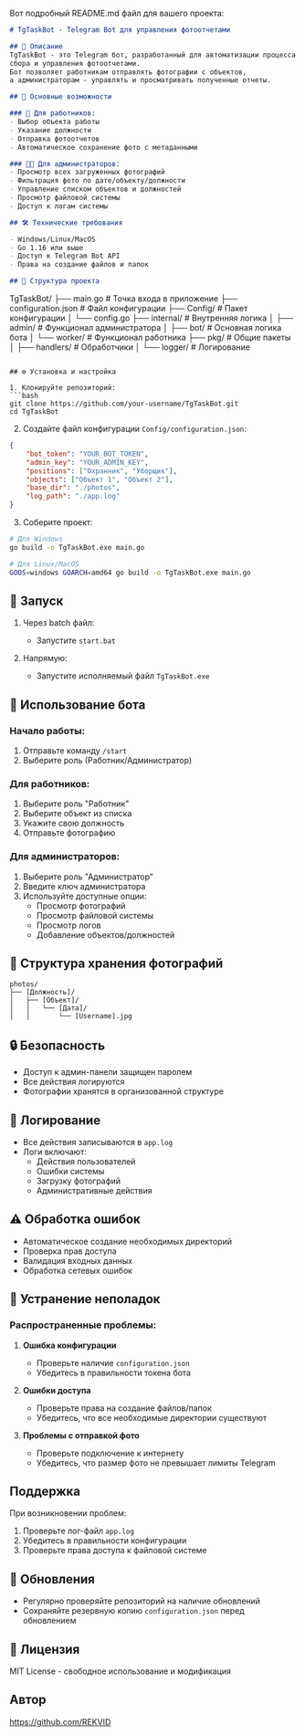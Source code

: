 Вот подробный README.md файл для вашего проекта:

```markdown
# TgTaskBot - Telegram Bot для управления фотоотчетами

## 📝 Описание
TgTaskBot - это Telegram бот, разработанный для автоматизации процесса 
сбора и управления фотоотчетами.
Бот позволяет работникам отправлять фотографии с объектов, 
а администраторам - управлять и просматривать полученные отчеты.

## 🚀 Основные возможности

### 👷 Для работников:
- Выбор объекта работы
- Указание должности
- Отправка фотоотчетов
- Автоматическое сохранение фото с метаданными

### 👨‍💼 Для администраторов:
- Просмотр всех загруженных фотографий
- Фильтрация фото по дате/объекту/должности
- Управление списком объектов и должностей
- Просмотр файловой системы
- Доступ к логам системы

## 🛠 Технические требования

- Windows/Linux/MacOS
- Go 1.16 или выше
- Доступ к Telegram Bot API
- Права на создание файлов и папок

## 📂 Структура проекта

```
TgTaskBot/
├── main.go                 # Точка входа в приложение
├── configuration.json      # Файл конфигурации
├── Config/                 # Пакет конфигурации
│   └── config.go
├── internal/              # Внутренняя логика
│   ├── admin/            # Функционал администратора
│   ├── bot/              # Основная логика бота
│   └── worker/           # Функционал работника
├── pkg/                  # Общие пакеты
│   ├── handlers/         # Обработчики
│   └── logger/           # Логирование
```

## ⚙️ Установка и настройка

1. Клонируйте репозиторий:
```bash
git clone https://github.com/your-username/TgTaskBot.git
cd TgTaskBot
```

2. Создайте файл конфигурации `Config/configuration.json`:
```json
{
    "bot_token": "YOUR_BOT_TOKEN",
    "admin_key": "YOUR_ADMIN_KEY",
    "positions": ["Охранник", "Уборщик"],
    "objects": ["Объект 1", "Объект 2"],
    "base_dir": "./photos",
    "log_path": "./app.log"
}
```

3. Соберите проект:
```bash
# Для Windows
go build -o TgTaskBot.exe main.go

# Для Linux/MacOS
GOOS=windows GOARCH=amd64 go build -o TgTaskBot.exe main.go
```

## 🚀 Запуск

1. Через batch файл:
   - Запустите `start.bat`

2. Напрямую:
   - Запустите исполняемый файл `TgTaskBot.exe`

## 📱 Использование бота

### Начало работы:
1. Отправьте команду `/start`
2. Выберите роль (Работник/Администратор)

### Для работников:
1. Выберите роль "Работник"
2. Выберите объект из списка
3. Укажите свою должность
4. Отправьте фотографию

### Для администраторов:
1. Выберите роль "Администратор"
2. Введите ключ администратора
3. Используйте доступные опции:
   - Просмотр фотографий
   - Просмотр файловой системы
   - Просмотр логов
   - Добавление объектов/должностей

## 📁 Структура хранения фотографий

```
photos/
├── [Должность]/
│   ├── [Объект]/
│   │   └── [Дата]/
│   │       └── [Username].jpg
```

## 🔒 Безопасность
- Доступ к админ-панели защищен паролем
- Все действия логируются
- Фотографии хранятся в организованной структуре

## 📝 Логирование
- Все действия записываются в `app.log`
- Логи включают:
  - Действия пользователей
  - Ошибки системы
  - Загрузку фотографий
  - Административные действия

## ⚠️ Обработка ошибок
- Автоматическое создание необходимых директорий
- Проверка прав доступа
- Валидация входных данных
- Обработка сетевых ошибок

## 🔧 Устранение неполадок

### Распространенные проблемы:

1. **Ошибка конфигурации**
   - Проверьте наличие `configuration.json`
   - Убедитесь в правильности токена бота

2. **Ошибки доступа**
   - Проверьте права на создание файлов/папок
   - Убедитесь, что все необходимые директории существуют

3. **Проблемы с отправкой фото**
   - Проверьте подключение к интернету
   - Убедитесь, что размер фото не превышает лимиты Telegram

## Поддержка
При возникновении проблем:
1. Проверьте лог-файл `app.log`
2. Убедитесь в правильности конфигурации
3. Проверьте права доступа к файловой системе

## 🔄 Обновления
- Регулярно проверяйте репозиторий на наличие обновлений
- Сохраняйте резервную копию `configuration.json` перед обновлением

## 📜 Лицензия
MIT License - свободное использование и модификация

## Автор
https://github.com/REKVID
```
